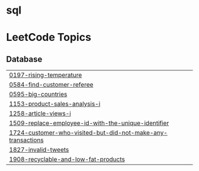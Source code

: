 # sql
<!---LeetCode Topics Start-->
# LeetCode Topics
## Database
|  |
| ------- |
| [0197-rising-temperature](https://github.com/AruneshTiwari/sql/tree/master/0197-rising-temperature) |
| [0584-find-customer-referee](https://github.com/AruneshTiwari/sql/tree/master/0584-find-customer-referee) |
| [0595-big-countries](https://github.com/AruneshTiwari/sql/tree/master/0595-big-countries) |
| [1153-product-sales-analysis-i](https://github.com/AruneshTiwari/sql/tree/master/1153-product-sales-analysis-i) |
| [1258-article-views-i](https://github.com/AruneshTiwari/sql/tree/master/1258-article-views-i) |
| [1509-replace-employee-id-with-the-unique-identifier](https://github.com/AruneshTiwari/sql/tree/master/1509-replace-employee-id-with-the-unique-identifier) |
| [1724-customer-who-visited-but-did-not-make-any-transactions](https://github.com/AruneshTiwari/sql/tree/master/1724-customer-who-visited-but-did-not-make-any-transactions) |
| [1827-invalid-tweets](https://github.com/AruneshTiwari/sql/tree/master/1827-invalid-tweets) |
| [1908-recyclable-and-low-fat-products](https://github.com/AruneshTiwari/sql/tree/master/1908-recyclable-and-low-fat-products) |
<!---LeetCode Topics End-->
